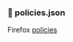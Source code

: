 <h3>📜 policies.json</h3>

Firefox [policies](https://github.com/mozilla/policy-templates/blob/master/README.md)
